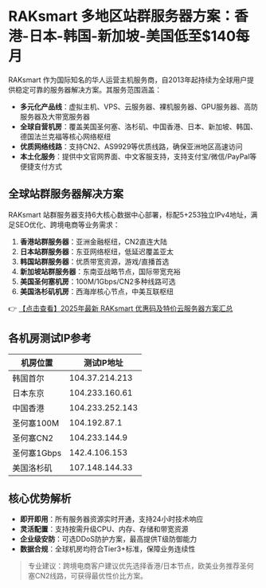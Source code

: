 # RAKsmart 多地区站群服务器方案：香港-日本-韩国-新加坡-美国低至$140每月

RAKsmart 作为国际知名的华人运营主机服务商，自2013年起持续为全球用户提供稳定可靠的服务器解决方案。其服务范围涵盖：

- **多元化产品线**：虚拟主机、VPS、云服务器、裸机服务器、GPU服务器、高防服务器及大带宽服务器
- **全球自营机房**：覆盖美国圣何塞、洛杉矶、中国香港、日本、新加坡、韩国、德国法兰克福等核心网络枢纽
- **优质网络线路**：支持CN2、AS9929等优质线路，确保亚洲地区高速访问
- **本土化服务**：提供中文官网界面、中文客服支持，支持支付宝/微信/PayPal等便捷支付方式

## 全球站群服务器解决方案

RAKsmart 站群服务器支持6大核心数据中心部署，标配5+253独立IPv4地址，满足SEO优化、跨境电商等业务需求：

1. **香港站群服务器**：亚洲金融枢纽，CN2直连大陆
2. **日本站群服务器**：东亚网络枢纽，低延迟覆盖亚太
3. **韩国站群服务器**：优质带宽资源，游戏/直播首选
4. **新加坡站群服务器**：东南亚战略节点，国际带宽充裕
5. **美国圣何塞机房**：100M/1Gbps/CN2多种线路可选
6. **美国洛杉矶机房**：西海岸核心节点，中美互联枢纽

👉 [【点击查看】2025年最新 RAKsmart 优惠码及特价云服务器方案汇总](https://bit.ly/raksmart)

## 各机房测试IP参考

| 机房位置       | 测试IP地址       |
|----------------|------------------|
| 韩国首尔       | 104.37.214.213   |
| 日本东京       | 104.233.160.61   |
| 中国香港       | 104.233.252.143  |
| 圣何塞100M     | 104.192.87.1     |
| 圣何塞CN2      | 104.233.144.9    |
| 圣何塞1Gbps    | 142.4.106.153    |
| 美国洛杉矶     | 107.148.144.33   |

## 核心优势解析

- **即开即用**：所有服务器资源实时开通，支持24小时技术响应
- **灵活配置**：支持按需升级CPU、内存、存储和带宽资源
- **企业级安防**：可选DDoS防护方案，最高提供T级防御能力
- **数据合规**：全球机房均符合Tier3+标准，保障业务连续性

> 专业建议：跨境电商客户建议优先选择香港/日本节点，欧美业务推荐圣何塞CN2线路，可获得最优性价比方案。